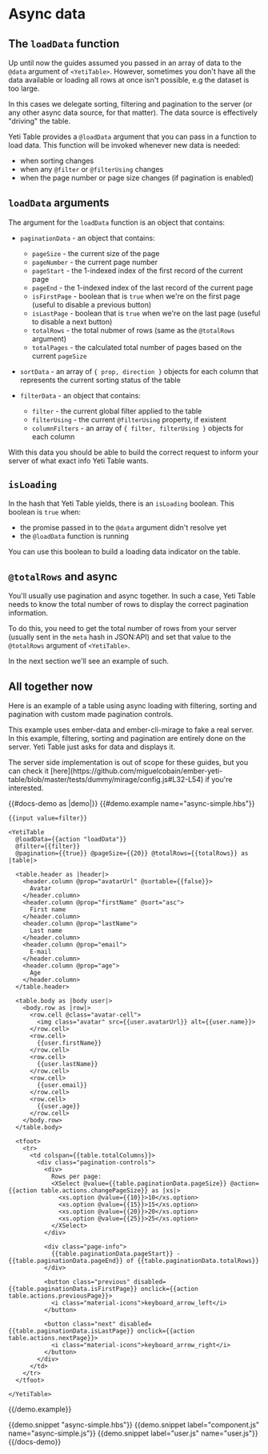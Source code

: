 
# Async data

## The `loadData` function

Up until now the guides assumed you passed in an array of data to the `@data` argument of `<YetiTable>`.
However, sometimes you don't have all the data available or loading all rows at once isn't possible, e.g the dataset is too large.

In this cases we delegate sorting, filtering and pagination to the server (or any other async data source, for that matter).
The data source is effectively "driving" the table.

Yeti Table provides a `@loadData` argument that you can pass in a function to load data.
This function will be invoked whenever new data is needed:

- when sorting changes
- when any `@filter` or `@filterUsing` changes
- when the page number or page size changes (if pagination is enabled)

## `loadData` arguments

The argument for the `loadData` function is an object that contains:

- `paginationData` - an object that contains:
  - `pageSize` - the current size of the page
  - `pageNumber` - the current page number
  - `pageStart` - the 1-indexed index of the first record of the current page
  - `pageEnd` - the 1-indexed index of the last record of the current page
  - `isFirstPage` - boolean that is `true` when we're on the first page (useful to disable a previous button)
  - `isLastPage` - boolean that is `true` when we're on the last page (useful to disable a next button)
  - `totalRows` - the total nubmer of rows (same as the `@totalRows` argument)
  - `totalPages` - the calculated total number of pages based on the current `pageSize`

- `sortData` - an array of `{ prop, direction }` objects for each column that represents the current sorting status of the table

- `filterData` - an object that contains:
  - `filter` - the current global filter applied to the table
  - `filterUsing` - the current `@filterUsing` property, if existent
  - `columnFilters` - an array of `{ filter, filterUsing }` objects for each column

With this data you should be able to build the correct request to inform your server of what exact info Yeti Table wants.

## `isLoading`

In the hash that Yeti Table yields, there is an `isLoading` boolean. This boolean is `true` when:

- the promise passed in to the `@data` argument didn't resolve yet
- the `@loadData` function is running

You can use this boolean to build a loading data indicator on the table.

## `@totalRows` and async

You'll usually use pagination and async together. In such a case, Yeti Table needs to know
the total number of rows to display the correct pagination information.

To do this, you need to get the total number of rows from your server (usually sent in the `meta` hash in JSON:API)
and set that value to the `@totalRows` argument of `<YetiTable>`.

In the next section we'll see an example of such.

## All together now

Here is an example of a table using async loading with filtering, sorting and pagination with custom made pagination controls.

This example uses ember-data and ember-cli-mirage to fake a real server.
In this example, filtering, sorting and pagination are entirely done on the server. Yeti Table just
asks for data and displays it.

<aside>
  The server side implementation is out of scope for these guides, but you can check it [here](https://github.com/miguelcobain/ember-yeti-table/blob/master/tests/dummy/mirage/config.js#L32-L54) if you're interested.
</aside>

{{#docs-demo as |demo|}}
  {{#demo.example name="async-simple.hbs"}}

    {{input value=filter}}

    <YetiTable
      @loadData={{action "loadData"}}
      @filter={{filter}}
      @pagination={{true}} @pageSize={{20}} @totalRows={{totalRows}} as |table|>
      
      <table.header as |header|>
        <header.column @prop="avatarUrl" @sortable={{false}}>
          Avatar
        </header.column>
        <header.column @prop="firstName" @sort="asc">
          First name
        </header.column>
        <header.column @prop="lastName">
          Last name
        </header.column>
        <header.column @prop="email">
          E-mail
        </header.column>
        <header.column @prop="age">
          Age
        </header.column>
      </table.header>

      <table.body as |body user|>
        <body.row as |row|>
          <row.cell @class="avatar-cell">
            <img class="avatar" src={{user.avatarUrl}} alt={{user.name}}>
          </row.cell>
          <row.cell>
            {{user.firstName}}
          </row.cell>
          <row.cell>
            {{user.lastName}}
          </row.cell>
          <row.cell>
            {{user.email}}
          </row.cell>
          <row.cell>
            {{user.age}}
          </row.cell>
        </body.row>
      </table.body>

      <tfoot>
        <tr>
          <td colspan={{table.totalColumns}}>
            <div class="pagination-controls">
              <div>
                Rows per page:
                <XSelect @value={{table.paginationData.pageSize}} @action={{action table.actions.changePageSize}} as |xs|>
                  <xs.option @value={{10}}>10</xs.option>
                  <xs.option @value={{15}}>15</xs.option>
                  <xs.option @value={{20}}>20</xs.option>
                  <xs.option @value={{25}}>25</xs.option>
                </XSelect>
              </div>

              <div class="page-info">
                {{table.paginationData.pageStart}} - {{table.paginationData.pageEnd}} of {{table.paginationData.totalRows}}
              </div>

              <button class="previous" disabled={{table.paginationData.isFirstPage}} onclick={{action table.actions.previousPage}}>
                <i class="material-icons">keyboard_arrow_left</i>
              </button>

              <button class="next" disabled={{table.paginationData.isLastPage}} onclick={{action table.actions.nextPage}}>
                <i class="material-icons">keyboard_arrow_right</i>
              </button>
            </div>
          </td>
        </tr>
      </tfoot>

    </YetiTable>

  {{/demo.example}}

  {{demo.snippet "async-simple.hbs"}}
  {{demo.snippet label="component.js" name="async-simple.js"}}
  {{demo.snippet label="user.js" name="user.js"}}
{{/docs-demo}}
